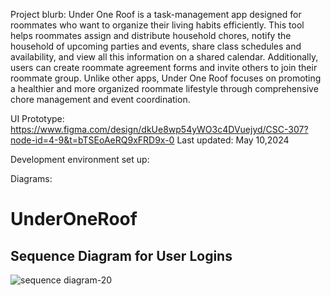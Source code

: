Project blurb:
Under One Roof is a task-management app designed for roommates who want to organize their living habits efficiently. This tool helps roommates assign and distribute household chores, notify the household of upcoming parties and events, share class schedules and availability, and view all this information on a shared calendar. Additionally, users can create roommate agreement forms and invite others to join their roommate group. Unlike other apps, Under One Roof focuses on promoting a healthier and more organized roommate lifestyle through comprehensive chore management and event coordination.

UI Prototype:
https://www.figma.com/design/dkUe8wp54yWO3c4DVuejyd/CSC-307?node-id=4-9&t=bTSEoAeRQ9xFRD9x-0
Last updated: May 10,2024

Development environment set up:


Diagrams:



# UnderOneRoof
## Sequence Diagram for User Logins
![sequence diagram-20](https://github.com/ewong128/underoneroof/assets/102551601/81245196-f17f-4396-bd25-a8b144d8816c)
